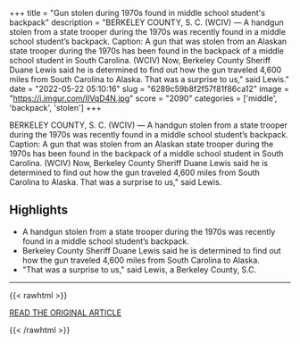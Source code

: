 +++
title = "Gun stolen during 1970s found in middle school student's backpack"
description = "BERKELEY COUNTY, S. C. (WCIV) — A handgun stolen from a state trooper during the 1970s was recently found in a middle school student’s backpack. Caption: A gun that was stolen from an Alaskan state trooper during the 1970s has been found in the backpack of a middle school student in South Carolina. (WCIV) Now, Berkeley County Sheriff Duane Lewis said he is determined to find out how the gun traveled 4,600 miles from South Carolina to Alaska. That was a surprise to us,\" said Lewis."
date = "2022-05-22 05:10:16"
slug = "6289c59b8f2f57f81f86ca12"
image = "https://i.imgur.com/IIVqD4N.jpg"
score = "2090"
categories = ['middle', 'backpack', 'stolen']
+++

BERKELEY COUNTY, S. C. (WCIV) — A handgun stolen from a state trooper during the 1970s was recently found in a middle school student’s backpack. Caption: A gun that was stolen from an Alaskan state trooper during the 1970s has been found in the backpack of a middle school student in South Carolina. (WCIV) Now, Berkeley County Sheriff Duane Lewis said he is determined to find out how the gun traveled 4,600 miles from South Carolina to Alaska. That was a surprise to us,\" said Lewis.

## Highlights

- A handgun stolen from a state trooper during the 1970s was recently found in a middle school student’s backpack.
- Berkeley County Sheriff Duane Lewis said he is determined to find out how the gun traveled 4,600 miles from South Carolina to Alaska.
- "That was a surprise to us," said Lewis, a Berkeley County, S.C.

---

{{< rawhtml >}}
  <p class="article-category">
    <a target="_blank" href="https://komonews.com/news/nation-world/gun-stolen-during-1970s-found-in-middle-school-students-backpack-berkeley-county-south-carolina-alaska-trooper-sheriff-duane-lewis-firearms-handgun-atf">READ THE ORIGINAL ARTICLE</a>
  </p>
{{< /rawhtml >}}
